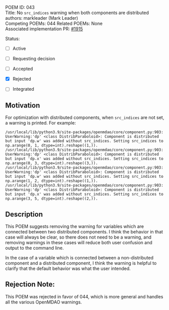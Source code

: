 POEM ID:  043  
Title:  No `src_indices` warning when both components are distributed  
authors: markleader (Mark Leader)  
Competing POEMs: 044
Related POEMs: None  
Associated implementation PR: [#1915](https://github.com/OpenMDAO/OpenMDAO/pull/1915)  

Status:

- [ ] Active
- [ ] Requesting decision
- [ ] Accepted
- [x] Rejected
- [ ] Integrated



## Motivation

For optimization with distributed components, when `src_indices` are not set, a warning is printed. For example:

```
/usr/local/lib/python3.9/site-packages/openmdao/core/component.py:903: UserWarning:'dp' <class DistribParaboloid>: Component is distributed but input 'dp.w' was added without src_indices. Setting src_indices to np.arange(0, 1, dtype=int).reshape((1,)).
/usr/local/lib/python3.9/site-packages/openmdao/core/component.py:903: UserWarning:'dp' <class DistribParaboloid>: Component is distributed but input 'dp.x' was added without src_indices. Setting src_indices to np.arange(0, 3, dtype=int).reshape((3,)).
/usr/local/lib/python3.9/site-packages/openmdao/core/component.py:903: UserWarning:'dp' <class DistribParaboloid>: Component is distributed but input 'dp.w' was added without src_indices. Setting src_indices to np.arange(1, 2, dtype=int).reshape((1,)).
/usr/local/lib/python3.9/site-packages/openmdao/core/component.py:903: UserWarning:'dp' <class DistribParaboloid>: Component is distributed but input 'dp.x' was added without src_indices. Setting src_indices to np.arange(3, 5, dtype=int).reshape((2,)).
```


## Description
This POEM suggests removing the warning for variables which are connected between two distributed components. I think the behavior in that case will always be clear, so there does not need to be a warning, and removing warnings in these cases will reduce both user confusion and output to the command line.

In the case of a variable which is connected between a non-distributed component and a distributed component, I think the warning is helpful to clarify that the default behavior was what the user intended.


## Rejection Note: 

This POEM was rejected in favor of 044, which is more general and handles all the various OpenMDAO warnings. 